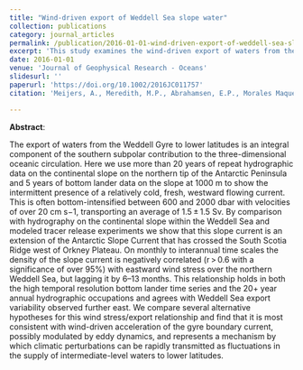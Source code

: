 ```yaml
---
title: "Wind-driven export of Weddell Sea slope water"
collection: publications
category: journal_articles
permalink: /publication/2016-01-01-wind-driven-export-of-weddell-sea-slope-water
excerpt: 'This study examines the wind-driven export of waters from the Weddell Sea, a critical component of the Southern Ocean circulation.'
date: 2016-01-01
venue: 'Journal of Geophysical Research - Oceans'
slidesurl: ''
paperurl: 'https://doi.org/10.1002/2016JC011757'
citation: 'Meijers, A., Meredith, M.P., Abrahamsen, E.P., Morales Maqueda, M.A., Jones, D.C., and Naveira Garabato, A.C. (2016). "Wind-driven export of Weddell Sea slope water," <i>Journal of Geophysical Research - Oceans</i>, 121. <a href="https://doi.org/10.1002/2016JC011757">https://doi.org/10.1002/2016JC011757</a>'

---
```

**Abstract**:

The export of waters from the Weddell Gyre to lower latitudes is an integral component of the southern subpolar contribution to the three-dimensional oceanic circulation. Here we use more than 20 years of repeat hydrographic data on the continental slope on the northern tip of the Antarctic Peninsula and 5 years of bottom lander data on the slope at 1000 m to show the intermittent presence of a relatively cold, fresh, westward flowing current. This is often bottom-intensified between 600 and 2000 dbar with velocities of over 20 cm s−1, transporting an average of 1.5 ± 1.5 Sv. By comparison with hydrography on the continental slope within the Weddell Sea and modeled tracer release experiments we show that this slope current is an extension of the Antarctic Slope Current that has crossed the South Scotia Ridge west of Orkney Plateau. On monthly to interannual time scales the density of the slope current is negatively correlated (r > 0.6 with a significance of over 95%) with eastward wind stress over the northern Weddell Sea, but lagging it by 6–13 months. This relationship holds in both the high temporal resolution bottom lander time series and the 20+ year annual hydrographic occupations and agrees with Weddell Sea export variability observed further east. We compare several alternative hypotheses for this wind stress/export relationship and find that it is most consistent with wind-driven acceleration of the gyre boundary current, possibly modulated by eddy dynamics, and represents a mechanism by which climatic perturbations can be rapidly transmitted as fluctuations in the supply of intermediate-level waters to lower latitudes.
